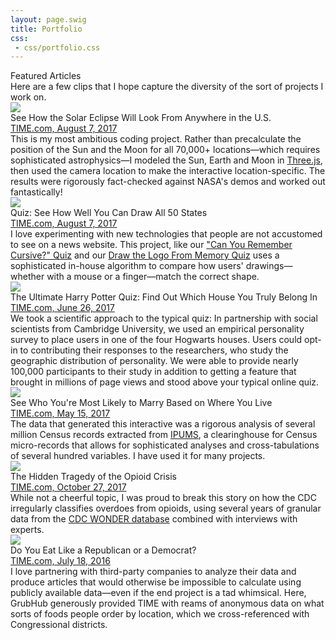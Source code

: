 ```yaml
---
layout: page.swig
title: Portfolio
css:
 - css/portfolio.css
---
```

<div id="clips">
    <div class="headline">Featured Articles</div>
    <div class="subhead">Here are a few clips that I hope capture the diversity of the sort of projects I work on.</div>
    <div class="clip">
        <div class="clip_image"><a href="http://time.com/4882923/total-solar-eclipse-map-places-view/" target="_blank"><img src="img/portfolio/eclipse.png" /></a></div>
        <div class="clip_description">
            <div class="clip_title">See How the Solar Eclipse Will Look From Anywhere in the U.S.</div>
            <div class="clip_subtitle"><a href="http://time.com/4882923/total-solar-eclipse-map-places-view/" target="_blank">TIME.com, August 7, 2017</a></div>
            <div class="clip_details">
                This is my most ambitious coding project. Rather than precalculate the position of the Sun and the Moon for all 70,000+ locations&mdash;which requires sophisticated astrophysics&mdash;I modeled the Sun, Earth and Moon in <a href="https://threejs.org/" target="_blank">Three.js</a>, then used the camera location to make the interactive location-specific. The results were rigorously fact-checked against NASA's demos and worked out fantastically!
            </div>
        </div>
    </div>
    <div class="clip">
        <div class="clip_image"><a href="http://time.com/4842635/states-map-draw-quiz/" target="_blank"><img src="img/portfolio/50states.png" /></a></div>
        <div class="clip_description">
            <div class="clip_title">Quiz: See How Well You Can Draw All 50 States</div>
            <div class="clip_subtitle"><a href="http://time.com/4842635/states-map-draw-quiz/" target="_blank">TIME.com, August 7, 2017</a></div>
            <div class="clip_details">
                I love experimenting with new technologies that people are not accustomed to see on a news website. This project, like our <a href="http://time.com/4635763/national-handwriting-day-cursive-letters/" target="_blank">"Can You Remember Cursive?" Quiz</a> and our <a href="http://time.com/3743739/company-logo-quiz/" target="_blank">Draw the Logo From Memory Quiz</a> uses a sophisticated in-house algorithm to compare how users' drawings&mdash;whether with a mouse or a finger&mdash;match the correct shape.
            </div>
        </div>
    </div>    
    <div class="clip">
        <div class="clip_image"><a href="http://time.com/4809884/harry-potter-house-sorting-hat-quiz/" target="_blank"><img src="img/portfolio/harrypotter.png" /></a></div>
        <div class="clip_description">
            <div class="clip_title">The Ultimate Harry Potter Quiz: Find Out Which House You Truly Belong In</div>
            <div class="clip_subtitle"><a href="http://time.com/4809884/harry-potter-house-sorting-hat-quiz/" target="_blank">TIME.com, June 26, 2017</a></div>
            <div class="clip_details">
                We took a scientific approach to the typical quiz: In partnership with social scientists from Cambridge University, we used an empirical personality survey to place users in one of the four Hogwarts houses. Users could opt-in to contributing their responses to the researchers, who study the geographic distribution of personality. We were able to provide nearly 100,000 participants to their study in addition to getting a feature that brought in millions of page views and stood above your typical online quiz.
            </div>
        </div>
    </div>
    <div class="clip">
        <div class="clip_image"><a href="http://time.com/4705099/marriage-wedding-states/" target="_blank"><img src="img/portfolio/marriage_bpl.png" /></a></div>
        <div class="clip_description">
            <div class="clip_title">See Who You're Most Likely to Marry Based on Where You Live</div>
            <div class="clip_subtitle"><a href="http://time.com/4705099/marriage-wedding-states/" target="_blank">TIME.com, May 15, 2017</a></div>
            <div class="clip_details">
                The data that generated this interactive was a rigorous analysis of several million Census records extracted from <a href="https://usa.ipums.org/usa/" target="_blank">IPUMS</a>, a clearinghouse for Census micro-records that allows for sophisticated analyses and cross-tabulations of several hundred variables. I have used it for many projects.
            </div>
        </div>
    </div>
    <div class="clip">
        <div class="clip_image"><a href="http://time.com/5000130/opioid-crisis-suicide/" target="_blank"><img src="img/portfolio/opioids.png" /></a></div>
        <div class="clip_description">
            <div class="clip_title">The Hidden Tragedy of the Opioid Crisis</div>
            <div class="clip_subtitle"><a href="http://time.com/5000130/opioid-crisis-suicide/" target="_blank">TIME.com, October 27, 2017</a></div>
            <div class="clip_details">
                While not a cheerful topic, I was proud to break this story on how the CDC irregularly classifies overdoes from opioids, using several years of granular data from the <a href="https://wonder.cdc.gov/" target="_blank">CDC WONDER database</a> combined with interviews with experts.
            </div>
        </div>
    </div>
    <div class="clip">
        <div class="clip_image"><a href="http://time.com/4400706/republican-democrat-foods/" target="_blank"><img src="img/portfolio/politics_diet.png" /></a></div>
        <div class="clip_description">
            <div class="clip_title">Do You Eat Like a Republican or a Democrat?</div>
            <div class="clip_subtitle"><a href="http://time.com/4400706/republican-democrat-foods/" target="_blank">TIME.com, July 18, 2016</a></div>
            <div class="clip_details">
                I love partnering with third-party companies to analyze their data and produce articles that would otherwise be impossible to calculate using publicly available data&mdash;even if the end project is a tad whimsical. Here, GrubHub generously provided TIME with reams of anonymous data on what sorts of foods people order by location, which we cross-referenced with Congressional districts.
            </div>
        </div>
    </div>    
</div>